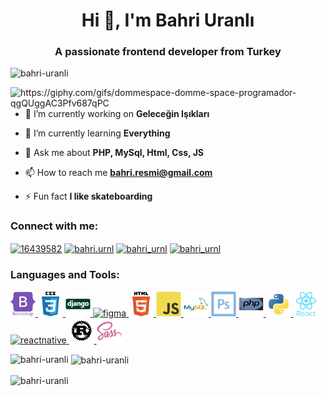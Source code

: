 <h1 align="center">Hi 👋, I'm Bahri Uranlı</h1>
<h3 align="center">A passionate frontend developer from Turkey</h3>

<p align="left"> <img src="https://komarev.com/ghpvc/?username=bahri-uranli&label=Profile%20views&color=0e75b6&style=flat" alt="bahri-uranli" /> </p>
<img align="right" src="https://giphy.com/gifs/dommespace-domme-space-programador-qgQUggAC3Pfv687qPC" alt="https://giphy.com/gifs/dommespace-domme-space-programador-qgQUggAC3Pfv687qPC">

- 🔭 I’m currently working on **Geleceğin Işıkları**

- 🌱 I’m currently learning **Everything**

- 💬 Ask me about **PHP, MySql, Html, Css, JS**

- 📫 How to reach me **bahri.resmi@gmail.com**

- ⚡ Fun fact **I like skateboarding**

<h3 align="left">Connect with me:</h3>
<p align="left">
<a href="https://stackoverflow.com/users/16439582" target="blank"><img align="center" src="https://raw.githubusercontent.com/rahuldkjain/github-profile-readme-generator/master/src/images/icons/Social/stack-overflow.svg" alt="16439582" height="30" width="40" /></a>
<a href="https://instagram.com/bahri.urnl" target="blank"><img align="center" src="https://raw.githubusercontent.com/rahuldkjain/github-profile-readme-generator/master/src/images/icons/Social/instagram.svg" alt="bahri.urnl" height="30" width="40" /></a>
<a href="https://dribbble.com/bahri_urnl" target="blank"><img align="center" src="https://raw.githubusercontent.com/rahuldkjain/github-profile-readme-generator/master/src/images/icons/Social/dribbble.svg" alt="bahri_urnl" height="30" width="40" /></a>
<a href="https://www.hackerrank.com/bahri_urnl" target="blank"><img align="center" src="https://raw.githubusercontent.com/rahuldkjain/github-profile-readme-generator/master/src/images/icons/Social/hackerrank.svg" alt="bahri_urnl" height="30" width="40" /></a>
</p>

<h3 align="left">Languages and Tools:</h3>
<p align="left"> <a href="https://getbootstrap.com" target="_blank" rel="noreferrer"> <img src="https://raw.githubusercontent.com/devicons/devicon/master/icons/bootstrap/bootstrap-plain-wordmark.svg" alt="bootstrap" width="40" height="40"/> </a> <a href="https://www.w3schools.com/css/" target="_blank" rel="noreferrer"> <img src="https://raw.githubusercontent.com/devicons/devicon/master/icons/css3/css3-original-wordmark.svg" alt="css3" width="40" height="40"/> </a> <a href="https://www.djangoproject.com/" target="_blank" rel="noreferrer"> <img src="https://raw.githubusercontent.com/devicons/devicon/master/icons/django/django-original.svg" alt="django" width="40" height="40"/> </a> <a href="https://www.figma.com/" target="_blank" rel="noreferrer"> <img src="https://www.vectorlogo.zone/logos/figma/figma-icon.svg" alt="figma" width="40" height="40"/> </a> <a href="https://www.w3.org/html/" target="_blank" rel="noreferrer"> <img src="https://raw.githubusercontent.com/devicons/devicon/master/icons/html5/html5-original-wordmark.svg" alt="html5" width="40" height="40"/> </a> <a href="https://developer.mozilla.org/en-US/docs/Web/JavaScript" target="_blank" rel="noreferrer"> <img src="https://raw.githubusercontent.com/devicons/devicon/master/icons/javascript/javascript-original.svg" alt="javascript" width="40" height="40"/> </a> <a href="https://www.mysql.com/" target="_blank" rel="noreferrer"> <img src="https://raw.githubusercontent.com/devicons/devicon/master/icons/mysql/mysql-original-wordmark.svg" alt="mysql" width="40" height="40"/> </a> <a href="https://www.photoshop.com/en" target="_blank" rel="noreferrer"> <img src="https://raw.githubusercontent.com/devicons/devicon/master/icons/photoshop/photoshop-line.svg" alt="photoshop" width="40" height="40"/> </a> <a href="https://www.php.net" target="_blank" rel="noreferrer"> <img src="https://raw.githubusercontent.com/devicons/devicon/master/icons/php/php-original.svg" alt="php" width="40" height="40"/> </a> <a href="https://www.python.org" target="_blank" rel="noreferrer"> <img src="https://raw.githubusercontent.com/devicons/devicon/master/icons/python/python-original.svg" alt="python" width="40" height="40"/> </a> <a href="https://reactjs.org/" target="_blank" rel="noreferrer"> <img src="https://raw.githubusercontent.com/devicons/devicon/master/icons/react/react-original-wordmark.svg" alt="react" width="40" height="40"/> </a> <a href="https://reactnative.dev/" target="_blank" rel="noreferrer"> <img src="https://reactnative.dev/img/header_logo.svg" alt="reactnative" width="40" height="40"/> </a> <a href="https://www.rust-lang.org" target="_blank" rel="noreferrer"> <img src="https://raw.githubusercontent.com/devicons/devicon/master/icons/rust/rust-plain.svg" alt="rust" width="40" height="40"/> </a> <a href="https://sass-lang.com" target="_blank" rel="noreferrer"> <img src="https://raw.githubusercontent.com/devicons/devicon/master/icons/sass/sass-original.svg" alt="sass" width="40" height="40"/> </a> </p>

<p><img align="left" src="https://github-readme-stats.vercel.app/api/top-langs?username=bahri-uranli&show_icons=true&locale=en&layout=compact" alt="bahri-uranli" /></p>

<p>&nbsp;<img align="center" src="https://github-readme-stats.vercel.app/api?username=bahri-uranli&show_icons=true&theme=radical&locale=en" alt="bahri-uranli" /></p>

<p><img align="center" src="https://github-readme-streak-stats.herokuapp.com/?user=bahri-uranli&" alt="bahri-uranli" /></p>
